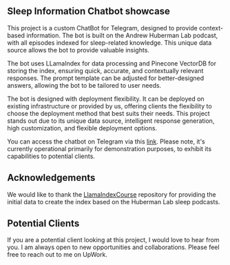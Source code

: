 ## Sleep Information Chatbot showcase
This project is a custom ChatBot for Telegram, designed to provide context-based information. The bot is built on the Andrew Huberman Lab podcast, with all episodes indexed for sleep-related knowledge. This unique data source allows the bot to provide valuable insights.

The bot uses LLamaIndex for data processing and Pinecone VectorDB for storing the index, ensuring quick, accurate, and contextually relevant responses. The prompt template can be adjusted for better-designed answers, allowing the bot to be tailored to user needs.

The bot is designed with deployment flexibility. It can be deployed on existing infrastructure or provided by us, offering clients the flexibility to choose the deployment method that best suits their needs. This project stands out due to its unique data source, intelligent response generation, high customization, and flexible deployment options.

You can access the chatbot on Telegram via this [link](https://t.me/SleepHbrChat_bot). Please note, it's currently operational primarily for demonstration purposes, to exhibit its capabilities to potential clients.

## Acknowledgements

We would like to thank the [LlamaIndexCourse](https://github.com/jbergant/LlamaIndexCourse) repository for providing the initial data to create the index based on the Huberman Lab sleep podcasts.

## Potential Clients

If you are a potential client looking at this project, I would love to hear from you. I am always open to new opportunities and collaborations. Please feel free to reach out to me on UpWork.

